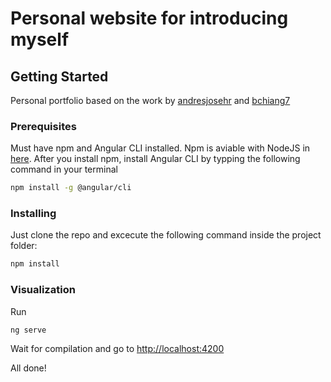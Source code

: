 # Personal website for introducing myself

## Getting Started

Personal portfolio based on the work by [andresjosehr](https://github.com/andresjosehr) and [bchiang7](https://github.com/bchiang7)

### Prerequisites

Must have npm and Angular CLI installed. Npm is aviable with NodeJS in [here](https://nodejs.org/es/). After you install npm, install Angular CLI by typping the following command in your terminal

``` bash
npm install -g @angular/cli
```

### Installing

Just clone the repo and excecute the following command inside the project folder:

``` bash
npm install
```

### Visualization

Run
```
ng serve
```
Wait for compilation and go to [http://localhost:4200](http://localhost:4200)

All done!
